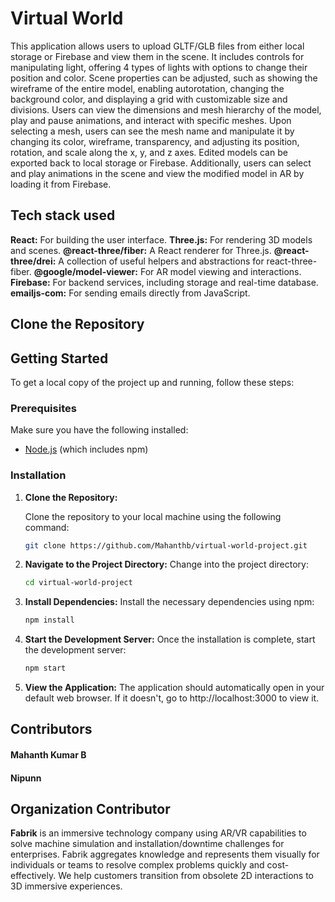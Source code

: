 # Virtual World
This application allows users to upload GLTF/GLB files from either local storage or Firebase and view them in the scene. It includes controls for manipulating light, offering 4 types of lights with options to change their position and color. Scene properties can be adjusted, such as showing the wireframe of the entire model, enabling autorotation, changing the background color, and displaying a grid with customizable size and divisions. Users can view the dimensions and mesh hierarchy of the model, play and pause animations, and interact with specific meshes. Upon selecting a mesh, users can see the mesh name and manipulate it by changing its color, wireframe, transparency, and adjusting its position, rotation, and scale along the x, y, and z axes. Edited models can be exported back to local storage or Firebase. Additionally, users can select and play animations in the scene and view the modified model in AR by loading it from Firebase.

## Tech stack used
**React:** For building the user interface.
**Three.js:** For rendering 3D models and scenes.
**@react-three/fiber:** A React renderer for Three.js.
**@react-three/drei:** A collection of useful helpers and abstractions for react-three-fiber.
**@google/model-viewer:** For AR model viewing and interactions.
**Firebase:** For backend services, including storage and real-time database.
**emailjs-com:** For sending emails directly from JavaScript.


## Clone the Repository
## Getting Started

To get a local copy of the project up and running, follow these steps:

### Prerequisites

Make sure you have the following installed:

- [Node.js](https://nodejs.org/) (which includes npm)

### Installation

1. **Clone the Repository:**

   Clone the repository to your local machine using the following command:

   ```bash
   git clone https://github.com/Mahanthb/virtual-world-project.git
2. **Navigate to the Project Directory:**
   Change into the project directory:

   ```bash
   cd virtual-world-project
3. **Install Dependencies:**
   Install the necessary dependencies using npm:

   ```bash
   npm install
4. **Start the Development Server:**
   Once the installation is complete, start the development server:

   ```bash
   npm start
5. **View the Application:**
   The application should automatically open in your default web browser. If it doesn't, go to http://localhost:3000 to view it.


## Contributors
#### Mahanth Kumar B
#### Nipunn



## Organization Contributor
**Fabrik** is an immersive technology company using AR/VR capabilities to solve machine simulation and installation/downtime challenges for enterprises. Fabrik aggregates knowledge and represents them visually for individuals or teams to resolve complex problems quickly and cost-effectively. We help customers transition from obsolete 2D interactions to 3D immersive experiences.
